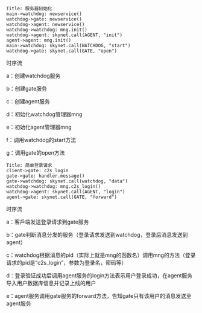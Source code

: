 ```sequence
Title: 服务器初始化
main->watchdog: newservice()
watchdog->gate: newservice()
watchdog->agent: newservice()
watchdog->watchdog: mng.init()
watchdog->agent: skynet.call(AGENT, "init")
agent->agent: mng.init()
main->watchdog: skynet.call(WATCHDOG, "start")
watchdog->gate: skynet.call(GATE, "open")
```

时序流

a：创建watchdog服务

b：创建gate服务

c：创建agent服务

d：初始化watchdog管理器mng

e：初始化agent管理器mng

f：调用watchdog的start方法

g：调用gate的open方法

```sequence
Title: 简单登录请求
client->gate: c2s_login
gate->gate: handler.message()
gate->watchdog: skynet.call(watchdog, "data")
watchdog->watchdog: mng.c2s_login()
watchdog->agent: skynet.call(AGENT, "login")
agent->gate: skynet.call(GATE, "forward") 
```

时序流

a：客戶端发送登录请求到gate服务

b：gate判断消息分发的服务（登录请求发送到watchdog，登录后消息发送到agent）

c：watchdog根据消息的pid（实际上就是mng的函数名）调用mng的方法（登录请求的pid是“c2s_login”，参数为登录名，密码等）

d：登录验证成功后调用agent服务的login方法表示用户登录成功，在agent服务导入用户数据库信息并记录上线的用户

e：agent服务调用gate服务的forward方法，告知gate只有该用户的消息发送至agent服务

